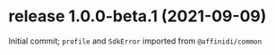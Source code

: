 # release 1.0.0-beta.1 (2021-09-09)
Initial commit; `profile` and `SdkError` imported from `@affinidi/common`

